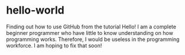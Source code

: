 # hello-world
Finding out how to use GitHub from the tutorial
Hello! I am a complete beginner programmer who have little to know understanding on how programming works. Therefore, I would be useless in the programming workforce. I am hoping to fix that soon!
